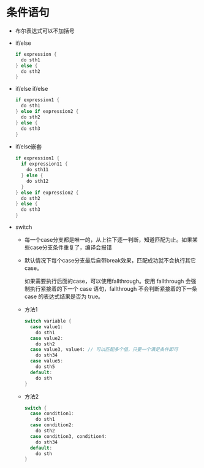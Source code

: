 # 条件语句

* 布尔表达式可以不加括号

* if/else

  ```go
  if expression {
    do sth1
  } else {
    do sth2
  }
  ```

* if/else if/else

  ```go
  if expression1 {
    do sth1
  } else if expression2 {
    do sth2
  } else {
    do sth3
  }
  ```

* if/else嵌套

  ```go
  if expression1 {
    if expression11 {
      do sth11
    } else {
      do sth12
    }
  } else if expression2 {
    do sth2
  } else {
    do sth3
  }
  ```

* switch

  * 每一个case分支都是唯一的，从上往下逐一判断，知道匹配为止。如果某些case分支条件重复了，编译会报错

  * 默认情况下每个case分支最后自带break效果，匹配成功就不会执行其它case。

    如果需要执行后面的case，可以使用fallthrough。使用 fallthrough 会强制执行紧接着的下一个 case 语句，fallthrough 不会判断紧接着的下一条 case 的表达式结果是否为 true。

  * 方法1

    ```go
    switch variable {
      case value1:
        do sth1
      case value2:
        do sth2
      case value3, value4: // 可以匹配多个值，只要一个满足条件即可
        do sth34
      case value5:
        do sth5
      default:
      	do sth
    }
    ```

  * 方法2

    ```go
    switch {
      case condition1:
      	do sth1
      case condition2:
      	do sth2
      case condition3, condition4:
      	do sth34
      default:
      	do sth
    }
    ```